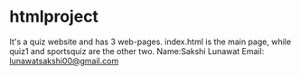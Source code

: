 # htmlproject
It's a quiz website and has 3 web-pages.
index.html is the main page, while quiz1 and sportsquiz are the other two.
Name:Sakshi Lunawat
Email: lunawatsakshi00@gmail.com
